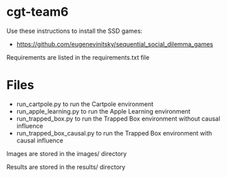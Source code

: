 # cgt-team6

Use these instructions to install the SSD games: 
* https://github.com/eugenevinitsky/sequential_social_dilemma_games

Requirements are listed in the requirements.txt file

# Files

* run_cartpole.py to run the Cartpole environment
* run_apple_learning.py to run the Apple Learning environment
* run_trapped_box.py to run the Trapped Box environment without causal influence
* run_trapped_box_causal.py to run the Trapped Box environment with causal influence

Images are stored in the images/ directory

Results are stored in the results/ directory